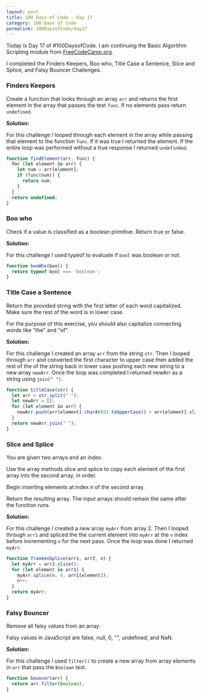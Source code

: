 ```yaml
---
layout: post
title: 100 Days of Code - Day 17
category: 100 Days of Code
permalink: 100DaysofCode/day17
---
```


Today is Day 17 of #100DaysofCode. I am continuing the Basic Algorithm Scripting module from [FreeCodeCamp.org](https://freecodecamp.org).

I completed the Finders Keepers, Boo who, Title Case a Sentence, Slice and Splice, and Falsy Bouncer Challenges.

### Finders Keepers

Create a function that looks through an array `arr` and returns the first element in the array that passes the test `func`. If no elements pass return `undefined`.

**Solution:**

For this challenge I looped through each element in the array while passing that element to the function `func`. If it was true I returned the element. If the entire loop was performed without a true response I returned `undefinded`.

```JavaScript
function findElement(arr, func) {
  for (let element in arr) {
    let num = arr[element];
    if (func(num)) {
      return num;
    }
  }
  return undefined;
}
```

### Boo who

Check if a value is classified as a boolean primitive. Return true or false.

**Solution:**

For this challenge I used typeof to evaluate if `bool` was boolean or not.

```JavaScript
function booWho(bool) {
  return typeof bool === 'boolean';
}
```

### Title Case a Sentence

Return the provided string with the first letter of each word capitalized. Make sure the rest of the word is in lower case.

For the purpose of this exercise, you should also capitalize connecting words like "the" and "of".

**Solution:**

For this challenge I created an array `arr` from the string `str`. Then I looped through `arr` and converted the first character to upper case then added the rest of the of the string back in lower case pushing each new string to a new array `newArr`. Once the loop was completed I returned newArr as a string using `join(" ")`.

```JavaScript
function titleCase(str) {
  let arr = str.split(" ");
  let newArr = [];
  for (let element in arr) {
    newArr.push(arr[element].charAt(0).toUpperCase() + arr[element].slice(1).toLowerCase());  
  }
  return newArr.join(" ");
}
```

### Slice and Splice

You are given two arrays and an index.

Use the array methods slice and splice to copy each element of the first array into the second array, in order.

Begin inserting elements at index n of the second array.

Return the resulting array. The input arrays should remain the same after the function runs.

**Solution:**

For this challenge I created a new array `myArr` from array 2. Then I looped through `arr1` and spliced the the current element into `myArr` at the `n` index before incrementing `n` for the next pass. Once the loop was done I returned `myArr`.

```JavaScript
function frankenSplice(arr1, arr2, n) {
  let myArr = arr2.slice();
  for (let element in arr1) {
    myArr.splice(n, 0, arr1[element]);
    n++;
  }
  return myArr;
}
```

### Falsy Bouncer

Remove all falsy values from an array.

Falsy values in JavaScript are false, null, 0, "", undefined, and NaN.

**Solution:**

For this challenge I used `filter()` to create a new array from array elements in `arr` that pass the `Boolean` test.

```JavaScript
function bouncer(arr) {
  return arr.filter(Boolean);
}
```
